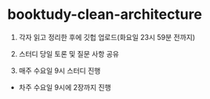 # booktudy-clean-architecture

1) 각자 읽고 정리한 후에 깃헙 업로드(화요일 23시 59분 전까지)

2) 스터디 당일 토론 및 질문 사항 공유

3) 매주 수요일 9시 스터디 진행

* 차주 수요일 9시에 2장까지 진행
